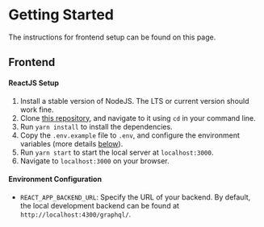 # Getting Started
The instructions for frontend setup can be found on this page.

## Frontend
#### ReactJS Setup
1. Install a stable version of NodeJS. The LTS or current version should work fine.
1. Clone [this repository](https://github.com/chownces/NoteWorthy), and navigate to it using `cd` in your command line.
1. Run `yarn install` to install the dependencies.
1. Copy the `.env.example` file to `.env`, and configure the environment variables (more details [below](#environment-configuration)).
1. Run `yarn start` to start the local server at `localhost:3000`.
1. Navigate to `localhost:3000` on your browser.

#### Environment Configuration

- `REACT_APP_BACKEND_URL`: Specify the URL of your backend. By default, the local development backend
can be found at `http://localhost:4300/graphql/`.
